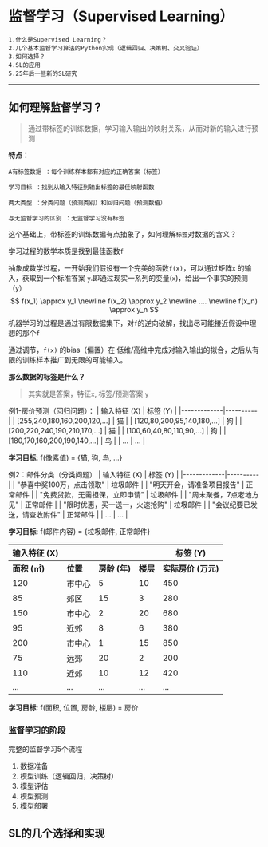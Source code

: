 # 监督学习（Supervised Learning）

```
1.什么是Supervised Learning？
2.几个基本监督学习算法的Python实现（逻辑回归、决策树、交叉验证）
3.如何选择？
4.SL的应用
5.25年后一些新的SL研究
```

---

## 如何理解监督学习？

> 通过带标签的训练数据，学习输入输出的映射关系，从而对新的输入进行预测

**特点**：

```
A有标签数据 ：每个训练样本都有对应的正确答案（标签）

学习目标 ：找到从输入特征到输出标签的最佳映射函数

两大类型 ：分类问题（预测类别）和回归问题（预测数值）
```

`与无监督学习的区别 ：无监督学习没有标签`

这个基础上，带标签的训练数据有点抽象了，如何理解`标签`对数据的含义？

学习过程的数学本质是找到最佳函数`f`

抽象成数学过程，一开始我们假设有一个完美的函数`f(x)`，可以通过矩阵`x` 的输入，获取到一个标准答案 `y`.即通过现实一系列的变量(`x`)，给出一个事实的预测（`y`）
$$
f(x_1) \approx y_1 
\newline
f(x_2) \approx y_2
\newline
....
\newline
f(x_n) \approx y_n
$$
机器学习的过程是通过有限数据集下，对`f`的逆向破解，找出尽可能接近假设中理想的那个`f`

通过调节，`f(x)` 的bias（偏置）在 低维/高维中完成对输入输出的拟合，之后从有限的训练样本推广到无限的可能输入。

**那么数据的标签是什么？**

> 其实就是答案，特征`x`, 标签/预测答案 `y`

例1-房价预测（回归问题）：
| 输入特征 (X) | 标签 (Y) |
|-------------|----------|
| [255,240,180,160,200,120,...] | 猫 |
| [120,80,200,95,140,180,...] | 狗 |
| [200,220,240,190,210,170,...] | 猫 |
| [100,60,40,80,110,90,...] | 狗 |
| [180,170,160,200,190,140,...] | 鸟 |
| ... | ... |

**学习目标**: f(像素值) = {猫, 狗, 鸟, ...}


例2：邮件分类（分类问题）
| 输入特征 (X) | 标签 (Y) |
|-------------|----------|
| "恭喜中奖100万，点击领取" | 垃圾邮件 |
| "明天开会，请准备项目报告" | 正常邮件 |
| "免费贷款，无需担保，立即申请" | 垃圾邮件 |
| "周末聚餐，7点老地方见" | 正常邮件 |
| "限时优惠，买一送一，火速抢购" | 垃圾邮件 |
| "会议纪要已发送，请查收附件" | 正常邮件 |
| ... | ... |

**学习目标**: f(邮件内容) = {垃圾邮件, 正常邮件}

| 输入特征 (X) | | | | 标签 (Y) |
|-------------|--|--|--|----------|
| **面积 (㎡)** | **位置** | **房龄 (年)** | **楼层** | **实际房价 (万元)** |
| 120 | 市中心 | 5 | 10 | 450 |
| 85 | 郊区 | 15 | 3 | 280 |
| 150 | 市中心 | 2 | 20 | 680 |
| 95 | 近郊 | 8 | 6 | 380 |
| 200 | 市中心 | 1 | 15 | 850 |
| 75 | 远郊 | 20 | 2 | 200 |
| 110 | 近郊 | 10 | 12 | 420 |
| ... | ... | ... | ... | ... |

**学习目标**: f(面积, 位置, 房龄, 楼层) = 房价



### 监督学习的阶段

完整的监督学习5个流程

1. 数据准备
2. 模型训练（逻辑回归，决策树）
3. 模型评估
4. 模型预测
5. 模型部署

## SL的几个选择和实现

